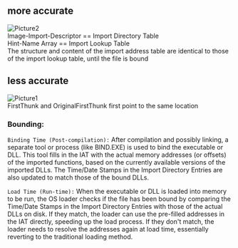 ## more accurate
![Picture2](https://github.com/doryaro/CheatSheet/assets/79984448/eeec04ce-5a2d-450b-bdfb-5063da6cc2b9) \
Image-Import-Descriptor == Import Directory Table \
Hint-Name Array == Import Lookup Table \
The structure and content of the import address table are identical to those of the import lookup table, until the file is bound 

## less accurate
![Picture1](https://github.com/doryaro/CheatSheet/assets/79984448/7dd1b870-98a1-4964-9063-7935c0d0a0c6) \
FirstThunk and OriginalFirstThunk first point to the same location


### Bounding:
`Binding Time (Post-compilation):` After compilation and possibly linking, a separate tool or process (like BIND.EXE) is used to bind the executable or DLL. This tool fills in the IAT with the actual memory addresses (or offsets) of the imported functions, based on the currently available versions of the imported DLLs. The Time/Date Stamps in the Import Directory Entries are also updated to match those of the bound DLLs.

`Load Time (Run-time):` When the executable or DLL is loaded into memory to be run, the OS loader checks if the file has been bound by comparing the Time/Date Stamps in the Import Directory Entries with those of the actual DLLs on disk. If they match, the loader can use the pre-filled addresses in the IAT directly, speeding up the load process. If they don't match, the loader needs to resolve the addresses again at load time, essentially reverting to the traditional loading method.
